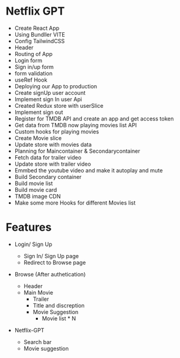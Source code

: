 # Netflix GPT

- Create React App
- Using Bundller VITE
- Config TailwindCSS
- Header
- Routing of App
- Login form
- Sign in/up form
- form validation
- useRef Hook
- Deploying our App to production
- Create signUp user account
- Implement sign In user Api
- Created Redux store with userSlice
- Implement sign out
- Register for TMDB API and create an app and get access token
- Get data from TMDB now playing movies list API
- Custom hooks for playing movies
- Create Movie slice
- Update store with movies data
- Planning for Maincontainer & Secondarycontainer
- Fetch data for trailer video
- Update store with trailer video
- Emmbed the youtube video and make it autoplay and mute
- Build Secondary container
- Build movie list
- Build movie card
- TMDB image CDN
- Make some more Hooks for different Movies list

# Features

- Login/ Sign Up

  - Sign In/ Sign Up page
  - Redirect to Browse page

- Browse (After authetication)

  - Header
  - Main Movie
    - Trailer
    - Title and discreption
    - Movie Suggestion
      - Movie list \* N

- Netflix-GPT
  - Search bar
  - Movie suggestion
